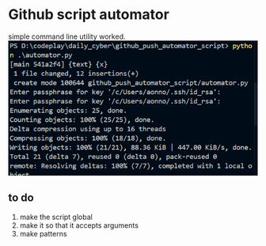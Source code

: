 # Github script automator

simple command line utility worked.
![](2024-09-13-22-06-28.png)

## to do

1. make the script global
2. make it so that it accepts arguments
3. make patterns
